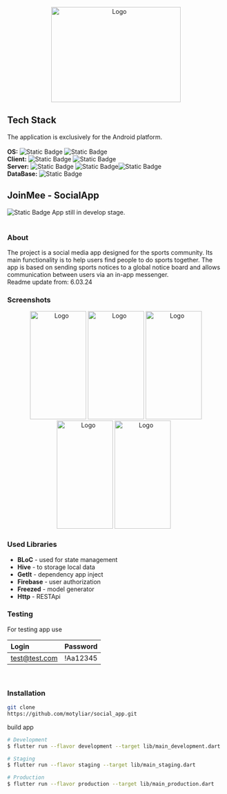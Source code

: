 <p align="center">
<img src="http://motyliar.webd.pro/social/appLogo.png" alt="Logo" width="300" height="220">

</p>



## Tech Stack
The application is exclusively for the Android platform.<br><br>
**OS:** ![Static Badge](https://img.shields.io/badge/Android-green) ![Static Badge](https://img.shields.io/badge/29.0-white?label=AndroidSDK&labelColor=green)<br>
**Client:**     ![Static Badge](https://img.shields.io/badge/3.13.2-white?label=flutter&labelColor=blue&color=white) ![Static Badge](https://img.shields.io/badge/3.1.0-white?label=dart&labelColor=blue&color=white)<br>
**Server:** ![Static Badge](https://img.shields.io/badge/JavaScript-yellow) ![Static Badge](https://img.shields.io/badge/NODE.JS-green)![Static Badge](https://img.shields.io/badge/Express-grey)<br>
**DataBase:** ![Static Badge](https://img.shields.io/badge/MongoDB--Atlas-white?label=NoSQL&labelColor=yellow)<br>
## JoinMee - SocialApp
![Static Badge](https://img.shields.io/badge/Important-red)
App still in develop stage. <br><br>
### About
The project is a social media app designed for the sports community. Its main functionality is to help users find people to do sports together.
The app is based on sending sports notices to a global notice board and allows communication between users via an in-app messenger.
<br>Readme update from: 6.03.24

### Screenshots
<p align="center" >
  <span style="margin-right: 10px;">
<img src="http://motyliar.webd.pro/social/screens/screen_one.jpg" alt="Logo" width="130" height="250" > 
<img src="http://motyliar.webd.pro/social/screens/screen_three.jpg" alt="Logo" width="130" height="250"> 
<img src="http://motyliar.webd.pro/social/screens/screen_four.jpg" alt="Logo" width="130" height="250">
<img src="http://motyliar.webd.pro/social/screens/screen_five.jpg" alt="Logo" width="130" height="250">
<img src="http://motyliar.webd.pro/social/screens/screen_seven.jpg" alt="Logo" width="130" height="250">
</p>

### Used Libraries
- **BLoC** - used for state management
- **Hive** - to storage local data
- **GetIt** - dependency app inject
- **Firebase** - user authorization
- **Freezed** - model generator
- **Http** - RESTApi

### Testing
For testing app use


| Login         | Password |
| :--------     | :------- | 
| test@test.com | !Aa12345 |
<br>

### Installation

```bash
git clone
https://github.com/motyliar/social_app.git
```

build app

```bash
# Development
$ flutter run --flavor development --target lib/main_development.dart

# Staging
$ flutter run --flavor staging --target lib/main_staging.dart

# Production
$ flutter run --flavor production --target lib/main_production.dart
```
